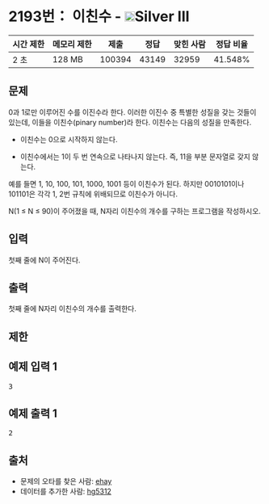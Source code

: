 # 2193번： 이친수 - <img src="https://static.solved.ac/tier_small/8.svg" style="height:20px" />Silver III


| 시간 제한 | 메모리 제한 | 제출 | 정답 | 맞힌 사람 | 정답 비율 |
| --- | --- | --- | --- | --- | --- |
| 2 초 | 128 MB | 100394 | 43149 | 32959 | 41.548% |


## 문제


0과 1로만 이루어진 수를 이진수라 한다. 이러한 이진수 중 특별한 성질을 갖는 것들이 있는데, 이들을 이친수(pinary number)라 한다. 이친수는 다음의 성질을 만족한다.

- 이친수는 0으로 시작하지 않는다.

- 이친수에서는 1이 두 번 연속으로 나타나지 않는다. 즉, 11을 부분 문자열로 갖지 않는다.


예를 들면 1, 10, 100, 101, 1000, 1001 등이 이친수가 된다. 하지만 0010101이나 101101은 각각 1, 2번 규칙에 위배되므로 이친수가 아니다.

N(1 ≤ N ≤ 90)이 주어졌을 때, N자리 이친수의 개수를 구하는 프로그램을 작성하시오.




## 입력


첫째 줄에 N이 주어진다.




## 출력


첫째 줄에 N자리 이친수의 개수를 출력한다.




## 제한




## 예제 입력 1


<pre>3
</pre>


## 예제 출력 1


<pre>2
</pre>






## 출처


- 문제의 오타를 찾은 사람: [ehay](/user/ehay)
- 데이터를 추가한 사람: [hg5312](/user/hg5312)




